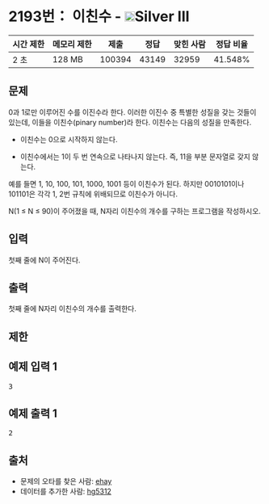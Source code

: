 # 2193번： 이친수 - <img src="https://static.solved.ac/tier_small/8.svg" style="height:20px" />Silver III


| 시간 제한 | 메모리 제한 | 제출 | 정답 | 맞힌 사람 | 정답 비율 |
| --- | --- | --- | --- | --- | --- |
| 2 초 | 128 MB | 100394 | 43149 | 32959 | 41.548% |


## 문제


0과 1로만 이루어진 수를 이진수라 한다. 이러한 이진수 중 특별한 성질을 갖는 것들이 있는데, 이들을 이친수(pinary number)라 한다. 이친수는 다음의 성질을 만족한다.

- 이친수는 0으로 시작하지 않는다.

- 이친수에서는 1이 두 번 연속으로 나타나지 않는다. 즉, 11을 부분 문자열로 갖지 않는다.


예를 들면 1, 10, 100, 101, 1000, 1001 등이 이친수가 된다. 하지만 0010101이나 101101은 각각 1, 2번 규칙에 위배되므로 이친수가 아니다.

N(1 ≤ N ≤ 90)이 주어졌을 때, N자리 이친수의 개수를 구하는 프로그램을 작성하시오.




## 입력


첫째 줄에 N이 주어진다.




## 출력


첫째 줄에 N자리 이친수의 개수를 출력한다.




## 제한




## 예제 입력 1


<pre>3
</pre>


## 예제 출력 1


<pre>2
</pre>






## 출처


- 문제의 오타를 찾은 사람: [ehay](/user/ehay)
- 데이터를 추가한 사람: [hg5312](/user/hg5312)




